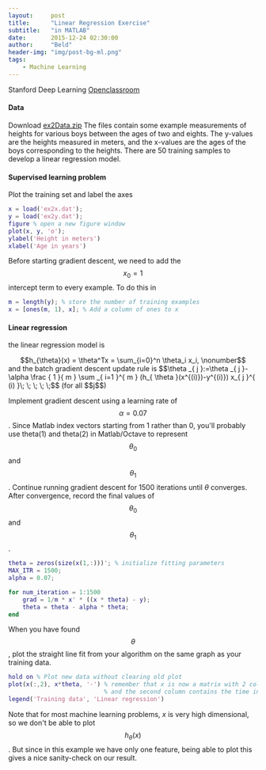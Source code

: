 ```yaml
---
layout:     post
title:      "Linear Regression Exercise"
subtitle:   "in MATLAB"
date:       2015-12-24 02:30:00
author:     "Beld"
header-img: "img/post-bg-ml.png"
tags:
    - Machine Learning
---
```


Stanford Deep Learning [Openclassroom](http://openclassroom.stanford.edu/MainFolder/DocumentPage.php?course=DeepLearning&doc=exercises/ex2/ex2.html)

#### Data

Download [ex2Data.zip](http://openclassroom.stanford.edu/MainFolder/courses/DeepLearning/exercises/ex2materials/ex2Data.zip)
The files contain some example measurements of heights for various boys between the ages of two and eights. The y-values are the heights measured in meters, and the x-values are the ages of the boys corresponding to the heights.
There are 50 training samples to develop a linear regression model.

#### Supervised learning problem
Plot the training set and label the axes

```Matlab
x = load('ex2x.dat');
y = load('ex2y.dat');
figure % open a new figure window
plot(x, y, 'o');
ylabel('Height in meters')
xlabel('Age in years')
```

Before starting gradient descent, we need to add the $$x_0 = 1$$ intercept term to every example. To do this in

```Matlab
m = length(y); % store the number of training examples
x = [ones(m, 1), x]; % Add a column of ones to x
```

#### Linear regression

the linear regression model is
<center>$$h_{\theta}(x) = \theta^Tx = \sum_{i=0}^n \theta_i x_i, \nonumber$$</center>
and the batch gradient descent update rule is
$$\theta _{ j }:=\theta _{ j }-\alpha \frac { 1 }{ m } \sum _{ i=1 }^{ m } (h_{ \theta }(x^{(i)})-y^{(i)}) x_{ j }^{ (i) }\; \; \; \; \;$$ (for all $$j$$)

Implement gradient descent using a learning rate of $$\alpha = 0.07$$. Since Matlab index vectors starting from 1 rather than 0, you'll probably use theta(1) and theta(2) in Matlab/Octave to represent $$\theta_0$$ and $$\theta_1$$.
Continue running gradient descent for 1500 iterations until $\theta$ converges. After convergence, record the final values of $$\theta_0$$ and $$\theta_1$$.

```Matlab
theta = zeros(size(x(1,:)))'; % initialize fitting parameters
MAX_ITR = 1500;
alpha = 0.07;

for num_iteration = 1:1500
    grad = 1/m * x' * ((x * theta) - y);
    theta = theta - alpha * theta;
end
```

When you have found $$\theta$$, plot the straight line fit from your algorithm on the same graph as your training data.

```Matlab
hold on % Plot new data without clearing old plot
plot(x(:,2), x*theta, '-') % remember that x is now a matrix with 2 columns
                           % and the second column contains the time info
legend('Training data', 'Linear regression')
```

Note that for most machine learning problems, $x$ is very high dimensional, so we don't be able to plot $$h_\theta(x)$$. But since in this example we have only one feature, being able to plot this gives a nice sanity-check on our result.

